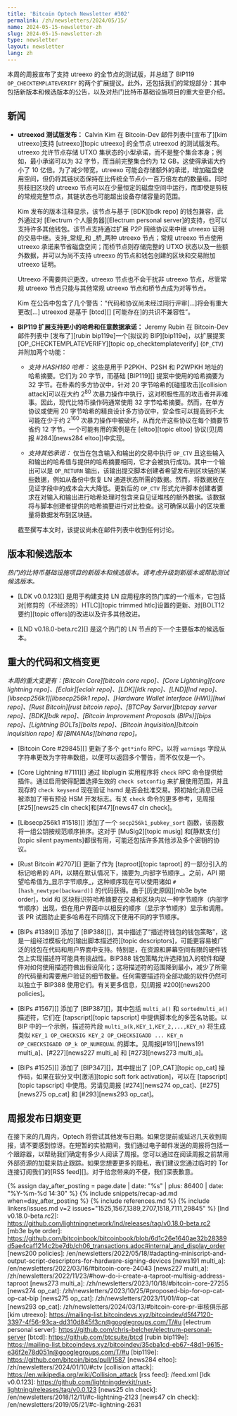 ```yaml
---
title: 'Bitcoin Optech Newsletter #302'
permalink: /zh/newsletters/2024/05/15/
name: 2024-05-15-newsletter-zh
slug: 2024-05-15-newsletter-zh
type: newsletter
layout: newsletter
lang: zh
---
```

本周的周报宣布了支持 utreexo 的全节点的测试版，并总结了 BIP119 `OP_CHECKTEMPLATEVERIFY` 的两个扩展提议。此外，还包括我们的常规部分：其中包括新版本和候选版本的公告，以及对热门比特币基础设施项目的重大变更介绍。

## 新闻

- **<!--Release-of-utreexod-beta-->utreexod 测试版发布：** Calvin Kim 在 Bitcoin-Dev 邮件列表中[宣布了][kim utreexo]支持 [utreexo][topic utreexo] 的全节点 utreexod 的测试版发布。utreexo 允许节点存储 UTXO 集状态的小型承诺，而不是整个集合本身；例如，最小承诺可以为 32 字节，而当前完整集合约为 12 GB，这使得承诺大约小了 10 亿倍。为了减少带宽，utreexo 可能会存储额外的承诺，增加磁盘使用空间，但仍将其链状态保持在比传统全节点小一百万倍左右的数量级。同时剪枝旧区块的 utreexo 节点可以在少量恒定的磁盘空间中运行，而即使是剪枝的常规完整节点，其链状态也可能超出设备存储容量的范围。

  Kim 发布的版本注释显示，该节点与基于 [BDK][bdk repo] 的钱包兼容，此外通过对 [Electrum 个人服务器][Electrum personal server]的支持，也可以支持许多其他钱包。该节点支持通过扩展 P2P 网络协议来中继 utreexo 证明的交易中继。支持_常规_和 _桥_两种 utreexo 节点；常规 utreexo 节点使用 utreexo 承诺来节省磁盘空间；而桥节点则存储完整的 UTXO 状态以及一些额外数据，并可以为尚不支持 utreexo 的节点和钱包创建的区块和交易附加 utreexo 证明。

  Utreexo 不需要共识更改，utreexo 节点也不会干扰非 utreexo 节点，尽管常规 utreexo 节点只能与其他常规 utreexo 节点和桥节点成为对等节点。

  Kim 在公告中包含了几个警告：“代码和协议尚未经过同行评审[...]将会有重大更改[...] utreexod 是基于 [btcd][] [可能存在]的共识不兼容性”。

- **<!--BIP119-extensions-for-smaller-hashes-and-arbitrary-data-commitments-->BIP119 扩展支持更小的哈希和任意数据承诺：**
  Jeremy Rubin 在 Bitcoin-Dev 邮件列表中 [发布了][rubin bip119e]一个[拟议的 BIP][bip119e]，以扩展提案 [OP_CHECKTEMPLATEVERIFY][topic op_checktemplateverify] (`OP_CTV`) 并附加两个功能：

  - *支持 HASH160 哈希：* 这些是用于 P2PKH、P2SH 和 P2WPKH 地址的哈希摘要。它们为 20 字节，而基础 [BIP119][] 提案中使用的哈希摘要为 32 字节。在朴素的多方协议中，针对 20 字节哈希的[碰撞攻击][collision attack]可以在大约 2<sup>80</sup> 次暴力操作中执行，这对积极性高的攻击者并非难事。因此，现代比特币操作码通常使用 32 字节哈希摘要。然而，在单方协议或使用 20 字节哈希的精良设计多方协议中，安全性可以提高到不太可能在少于约 2<sup>160</sup> 次暴力操作中被破坏，从而允许这些协议在每个摘要节省约 12 字节。一个可能有用的案例是在 [eltoo][topic eltoo] 协议(见[周报 #284][news284 eltoo])中实现。

  - *<!--support-for-additional-commitments-->支持其他承诺：* 仅当在包含输入和输出的交易中执行 `OP_CTV` 且这些输入和输出的哈希值与提供的哈希摘要相同，它才会被执行成功。其中一个输出可以是 `OP_RETURN` 输出，该输出提交脚本创建者希望发布到区块链的某些数据，例如从备份中恢复 LN 通道状态所需的数据。然而，将数据放在见证字段中的成本会大大降低。更新后的 `OP_CTV` 形式允许脚本创建者要求在对输入和输出进行哈希处理时包含来自见证堆栈的额外数据。该数据将与脚本创建者提供的哈希摘要进行对比检查。这可确保以最小的区块重量将数据发布到区块链。

  截至撰写本文时，该提议尚未在邮件列表中收到任何讨论。

## 版本和候选版本

*热门的比特币基础设施项目的新版本和候选版本。请考虑升级到新版本或帮助测试候选版本。*

- [LDK v0.0.123][] 是用于构建支持 LN 应用程序的热门库的一个版本，它包括对[修剪的（不经济的）HTLC][topic trimmed htlc]设置的更新、对[BOLT12 要约][topic offers]的改进以及许多其他改进。

- [LND v0.18.0-beta.rc2][] 是这个热门的 LN 节点的下一个主要版本的候选版本。

## 重大的代码和文档变更

_本周的重大变更有：[Bitcoin Core][bitcoin core repo]、[Core Lightning][core lightning repo]、[Eclair][eclair repo]、[LDK][ldk repo]、[LND][lnd repo]、[libsecp256k1][libsecp256k1 repo]、[Hardware Wallet Interface (HWI)][hwi repo]、[Rust Bitcoin][rust bitcoin repo]、[BTCPay
Server][btcpay server repo]、[BDK][bdk repo]、[Bitcoin Improvement Proposals (BIPs)][bips repo]、[Lightning BOLTs][bolts repo]、[Bitcoin Inquisition][bitcoin inquisition repo] 和 [BINANAs][binana repo]。_

- [Bitcoin Core #29845][] 更新了多个 `get*info` RPC，以将 `warnings` 字段从字符串更改为字符串数组，以便可以返回多个警告，而不仅仅是一个。

- [Core Lightning #7111][] 通过 libplugin 实用程序将 `check` RPC 命令提供给插件。通过启用使得配置选择生效的 `check setconfig` 来扩展使用范围，并且现存的 `check keysend` 现在验证 hsmd 是否会批准交易。预初始化消息已经被添加了带有预设 HSM 开发标志。有关 `check` 命令的更多参考，见周报[#25][news25 cln check]和[#47][news47 cln check]。

- [Libsecp256k1 #1518][] 添加了一个 `secp256k1_pubkey_sort` 函数，该函数将一组公钥按规范顺序排序。这对于 [MuSig2][topic musig] 和[静默支付][topic silent payments]都很有用，可能还包括许多其他涉及多个密钥的协议。

- [Rust Bitcoin #2707][] 更新了作为 [taproot][topic taproot] 的一部分引入的标记哈希的 API，以期在默认情况下，摘要为_内部字节顺序_。之前，API 期望哈希值为_显示字节顺序_，这种顺序现在可以使用诸如 `#[hash_newtype(backward)]` 的代码获得。由于[历史原因][mb3e byte order]，txid 和 区块标识符哈希摘要在交易和区块内以一种字节顺序（内部字节顺序）出现，但在用户界面中以相反的顺序（显示字节顺序）显示和调用。该 PR 试图防止更多哈希在不同情况下使用不同的字节顺序。

- [BIPs #1389][] 添加了 [BIP388][]，其中描述了“描述符钱包的钱包策略”，这是一组经过模板化的[输出脚本描述符][topic descriptors]，可能更容易被广泛的钱包在代码和用户界面中支持。特别是，在资源和屏幕空间有限的硬件钱包上实现描述符可能具有挑战性。BIP388 钱包策略允许选择加入的软件和硬件对如何使用描述符做出假设简化；这将描述符的范围降到最小，减少了所需的代码量和需要用户验证的细节数量。任何需要描述符全部功能的软件仍然可以独立于 BIP388 使用它们。有关更多信息，见[周报 #200][news200 policies]。

- [BIPs #1567][] 添加了 [BIP387][]，其中包括 `multi_a()` 和 `sortedmulti_a()` 描述符，它们在 [tapscript][topic tapscript] 中提供脚本化的多签名功能。以 BIP 中的一个示例，描述符片段 `multi_a(k,KEY_1,KEY_2,...,KEY_n)` 将生成类似 `KEY_1 OP_CHECKSIG KEY_2 OP_CHECKSIGADD ... KEY_n OP_CHECKSIGADD OP_k
 OP_NUMEQUAL` 的脚本。见周报[#191][news191 multi_a]、[#227][news227 multi_a] 和 [#273][news273 multi_a]。

- [BIPs #1525][] 添加了 [BIP347][]，其中提出了 [OP_CAT][topic op_cat] 操作码，如果在软分叉中[激活][topic soft fork activation]，可以在 [tapscript][topic tapscript] 中使用。另请见周报 [#274][news274 op_cat]、[#275][news275 op_cat] 和 [#293][news293 op_cat]。

## 周报发布日期变更

在接下来的几周内，Optech 将尝试其他发布日期。如果您提前或延迟几天收到周报，请不要感到惊讶。在短暂的实验期间，我们通过电子邮件发送的周报将包括一个跟踪器，以帮助我们确定有多少人阅读了周报。您可以通过在阅读周报之前禁用外部资源的加载来防止跟踪。如果您想要更多的隐私，我们建议您通过临时的 Tor 连接订阅我们的[RSS feed][]。对于给您带来的不便，我们深表歉意。

{% assign day_after_posting = page.date | date: "%s" | plus: 86400 | date: "%Y-%m-%d 14:30" %}
{% include snippets/recap-ad.md when=day_after_posting %}
{% include references.md %}
{% include linkers/issues.md v=2 issues="1525,1567,1389,2707,1518,7111,29845" %}
[lnd v0.18.0-beta.rc2]: https://github.com/lightningnetwork/lnd/releases/tag/v0.18.0-beta.rc2
[mb3e byte order]: https://github.com/bitcoinbook/bitcoinbook/blob/6d1c26e1640ae32b28389d5ae4caf1214c2be7db/ch06_transactions.adoc#internal_and_display_order
[news200 policies]: /en/newsletters/2022/05/18/#adapting-miniscript-and-output-script-descriptors-for-hardware-signing-devices
[news191 multi_a]: /en/newsletters/2022/03/16/#bitcoin-core-24043
[news227 multi_a]: /zh/newsletters/2022/11/23/#how-do-i-create-a-taproot-multisig-address-taproot
[news273 multi_a]: /zh/newsletters/2023/10/18/#bitcoin-core-27255
[news274 op_cat]: /zh/newsletters/2023/10/25/#proposed-bip-for-op-cat-op-cat-bip
[news275 op_cat]: /zh/newsletters/2023/11/01/#op-cat
[news293 op_cat]: /zh/newsletters/2024/03/13/#bitcoin-core-pr-审核俱乐部
[kim utreexo]: https://mailing-list.bitcoindevs.xyz/bitcoindev/d5f47120-3397-4f56-93ca-dd310d845f3cn@googlegroups.com/T/#u
[electrum personal server]: https://github.com/chris-belcher/electrum-personal-server
[btcd]: https://github.com/btcsuite/btcd
[rubin bip119e]: https://mailing-list.bitcoindevs.xyz/bitcoindev/35cba1cd-eb67-48d1-9615-e36f2e78d051n@googlegroups.com/T/#u
[bip119e]: https://github.com/bitcoin/bips/pull/1587
[news284 eltoo]: /zh/newsletters/2024/01/10/#ctv
[collision attack]: https://en.wikipedia.org/wiki/Collision_attack
[rss feed]: /feed.xml
[ldk v0.0.123]: https://github.com/lightningdevkit/rust-lightning/releases/tag/v0.0.123
[news25 cln check]: /en/newsletters/2018/12/11/#c-lightning-2123
[news47 cln check]: /en/newsletters/2019/05/21/#c-lightning-2631

